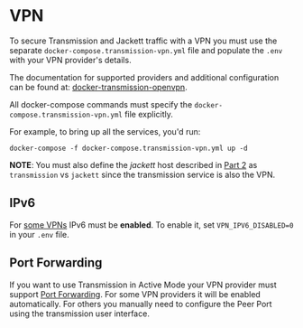 # VPN 

To secure Transmission and Jackett traffic with a VPN you must use the separate `docker-compose.transmission-vpn.yml` file and populate the `.env` with your
VPN provider's details.

The documentation for supported providers and additional configuration can be found at: [docker-transmission-openvpn](https://haugene.github.io/docker-transmission-openvpn/).

All docker-compose commands must specify the `docker-compose.transmission-vpn.yml` file explicitly.

For example, to bring up all the services, you'd run:

    docker-compose -f docker-compose.transmission-vpn.yml up -d

**NOTE**: You must also define the *jackett* host described in [Part 2](../README.md#part-2) as `transmission` vs `jackett` since the transmission service is also the VPN.

## IPv6

For [some VPNs](https://haugene.github.io/docker-transmission-openvpn/provider-specific) IPv6 must be **enabled**. To enable it, set `VPN_IPV6_DISABLED=0` in your `.env` file.

## Port Forwarding

If you want to use Transmission in Active Mode your VPN provider must support [Port Forwarding](https://haugene.github.io/docker-transmission-openvpn/building-blocks/#starting_transmission). For some VPN providers it will be enabled automatically. For others you manually need to configure the Peer Port using the transmission user interface. 
